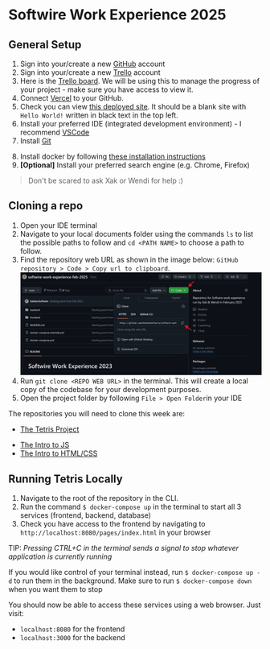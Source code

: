# Softwire Work Experience 2025

## General Setup
<!-- 1. Connect to the 'Softwire Guest' network
2. Locate the [GitHub repository](https://github.com/XakSenSoftwire/softwire-work-experience-feb-2025) & these `readme` setup instructions -->
1. Sign into your/create a new [GitHub](https://github.com/signup) account 
2. Sign into your/create a new [Trello](https://id.atlassian.com/signup?application=trello&continue=https%3A%2F%2Ftrello.com%2Fauth%2Fatlassian%2Fcallback%3FreturnUrl%3D%252F%26display%3DeyJ2ZXJpZmljYXRpb25TdHJhdGVneSI6InNvZnQifQ%253D%253D%26aaOnboarding%3D%26updateEmail%3D%26traceId%3D%26ssoVerified%3D%26createMember%3Dtrue%26jiraInviteLink%3D&display=eyJ2ZXJpZmljYXRpb25TdHJhdGVneSI6InNvZnQifQ%3D%3D) account
3. Here is the [Trello board](https://trello.com/b/wJRf7k7e/softwire-work-exp-feb-2025). We will be using this to manage the progress of your project - make sure you have access to view it.
4. Connect [Vercel](https://vercel.com/login) to your GitHub.
5. Check you can view [this deployed site](https://softwire-work-experience-feb-2025-git-w-c7f8f8-wendifs-projects.vercel.app/). It should be a blank site with `Hello World!` written in black text in the top left.
6. Install your preferred IDE (integrated development environment) - I recommend [VSCode](https://code.visualstudio.com/download)
7. Install [Git](https://git-scm.com/downloads/win)
<!-- TODO: WRITE DOCKER INSTALLATION -->
8. Install docker by following [these installation instructions]()
9. **[Optional]** Install your preferred search engine (e.g. Chrome, Firefox)

> Don't be scared to ask Xak or Wendi for help :)


## Cloning a repo
1. Open your IDE terminal
2. Navigate to your local documents folder using the commands `ls` to list the possible paths to follow and `cd <PATH NAME>` to choose a path to follow. 
3. Find the repository web URL as shown in the image below: `GitHub repository > Code > Copy url to clipboard`.
![Clone repo image](CloneRepo.png)
4. Run `git clone <REPO WEB URL>` in the terminal. This will create a local copy of the codebase for your development purposes.
5. Open the project folder by following `File > Open Folder`in your IDE

The repositories you will need to clone this week are:
- [The Tetris Project](https://github.com/XakSenSoftwire/softwire-work-experience-feb-2025)
<!-- TODO: UPDATE THESE LINKS -->
- [The Intro to JS]() 
- [The Intro to HTML/CSS]()

## Running Tetris Locally
1. Navigate to the root of the repository in the CLI.
2. Run the command `$ docker-compose up` in the terminal to start all 3 services (frontend, backend, database)
3. Check you have access to the frontend by navigating to `http://localhost:8080/pages/index.html` in your browser

TIP: *Pressing CTRL+C in the terminal sends a signal to stop whatever application is currently running*

If you would like control of your terminal instead, run `$ docker-compose up -d` to run them in the background. Make sure to run `$ docker-compose down` when you want them to stop

You should now be able to access these services using a web browser. Just visit:

 - `localhost:8080` for the frontend
 - `localhost:3000` for the backend
